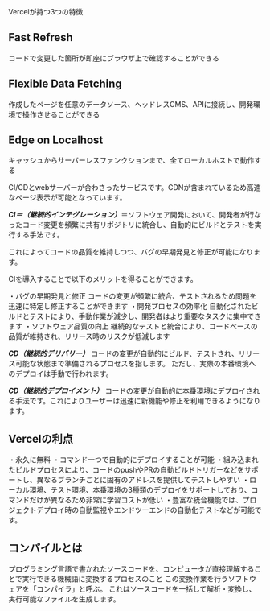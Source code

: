 Vercelが持つ3つの特徴

## Fast Refresh
コードで変更した箇所が即座にブラウザ上で確認することができる

## Flexible Data Fetching
作成したページを任意のデータソース、ヘッドレスCMS、APIに接続し、開発環境で操作させることができる

## Edge on Localhost 
キャッシュからサーバーレスファンクションまで、全てローカルホストで動作する

CI/CDとwebサーバーが合わさったサービスです。CDNが含まれているため高速なページ表示が可能となっています。

***CI＝（継続的インテグレーション）***＝ソフトウェア開発において、開発者が行なったコード変更を頻繁に共有リポジトリに統合し、自動的にビルドとテストを実行する手法です。

これによってコードの品質を維持しつつ、バグの早期発見と修正が可能になります。

CIを導入することで以下のメリットを得ることができます。

・バグの早期発見と修正
コードの変更が頻繁に統合、テストされるため問題を迅速に特定し修正することができます
・開発プロセスの効率化
自動化されたビルドとテストにより、手動作業が減少し、開発者はより重要なタスクに集中できます
・ソフトウェア品質の向上
継続的なテストと統合により、コードベースの品質が維持され、リリース時のリスクが低減します

***CD（継続的デリバリー）***
コードの変更が自動的にビルド、テストされ、リリース可能な状態まで準備されるプロセスを指します。
ただし、実際の本番環境へのデプロイは手動で行われます。

***CD（継続的デプロイメント）***
コードの変更が自動的に本番環境にデプロイされる手法です。これによりユーザーは迅速に新機能や修正を利用できるようになります。

## Vercelの利点
・永久に無料
・コマンド一つで自動的にデプロイすることが可能
・組み込まれたビルドプロセスにより、コードのpushやPRの自動ビルドトリガーなどをサポートし、異なるブランチごとに固有のアドレスを提供してテストしやすい
・ローカル環境、テスト環境、本番環境の3種類のデプロイをサポートしており、コマンドだけが異なるため非常に学習コストが低い
・豊富な統合機能では、プロジェクトデプロイ時の自動監視やエンドツーエンドの自動化テストなどが可能です。

## コンパイルとは
プログラミング言語で書かれたソースコードを、コンピュータが直接理解することで実行できる機械語に変換するプロセスのこと
この変換作業を行うソフトウェアを「コンパイラ」と呼ぶ。
これはソースコードを一括して解析・変換し、実行可能なファイルを生成します。
